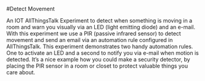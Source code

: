 #Detect Movement

An IOT AllThingsTalk Experiment to detect when something is moving in a room and warn you visually via an LED (light emitting diode) and an e-mail.
With this experiment we use a PIR (passive infrared sensor) to detect movement and send an email via an automation rule configured in AllThingsTalk.
This experiment demonstrates two handy automation rules. One to activate an LED and a second to notify you via e-mail when motion is detected.
It’s a nice example how you could make a security detector, by placing the PIR sensor in a room or closet to protect valuable things you care about.
